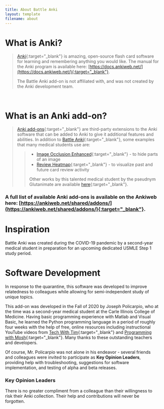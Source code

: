 ```yaml
---
title: About Battle Anki
layout: template
filename: about
---
```


# What is Anki?

>[Anki](https://apps.ankiweb.net/){:target="_blank"} is amazing, open-source flash card software for learning and remembering anything you
>would like. The manual for the Anki program is available here: [https://docs.ankiweb.net/](https://docs.ankiweb.net/){:target="_blank"}.
>
>The Battle Anki add-on is not affiliated with, and was not created by the Anki development team.

<br>

# What is an Anki add-on?

>[Anki add-ons](https://docs.ankiweb.net/addons.html?highlight=add#add-ons){:target="_blank"} are third-party extensions to the Anki software
>that can be added to Anki to give it additional features and abilities. In addition to
>[Battle Anki](https://ankiweb.net/shared/info/613520216){:target="_blank"}, some examples that many medical students use are:
>>- [Image Occlusion Enhanced](https://ankiweb.net/shared/info/1111933094){:target="_blank"} - to hide parts of an image
>>- [Review Heatmap](https://ankiweb.net/shared/info/1771074083){:target="_blank"} - to visualize past and future card review activity
>>
>> Other works by this talented medical student by the pseudnym Glutanimate are available
>> [here](https://glutanimate.com/projects/#anki-addons){:target="_blank"}.

### A full list of available Anki add-ons is available on the Ankiweb here: [https://ankiweb.net/shared/addons/](https://ankiweb.net/shared/addons/){:target="_blank"}.

# Inspiration

 Battle Anki was created during the COVID-19 pandemic by a second-year medical student in preparation for an upcoming
 dedicated USMLE Step 1 study period. 

# Software Development
 
 In response to the quarantine, this software was developed to improve relatedness to colleagues while allowing for
 semi-independent study of unique topics.
 
 This add-on was developed in the Fall of 2020 by Joseph Policarpio, who at the time was a second-year medical student
 at the Carle Illinois College of Medicine. Having basic programming experience with Matlab and Visual Basic, he 
 learned the Python programming language in a period of roughly four weeks with the help of free, online resources 
 including instructional YouTube videos from [Tech With Tim](https://www.youtube.com/c/TechWithTim){:target="_blank"} and [Programming
 with Mosh](https://www.youtube.com/c/programmingwithmosh){:target="_blank"}. Many thanks to these outstanding teachers and developers.
 
 Of course, Mr. Policarpio was not alone in his endeavor - several friends and colleagues were invited to participate
 as **Key Opinion Leaders**, providing help with troubleshooting, suggestions for software implementation, and testing
 of alpha and beta releases.
 
 ### Key Opinion Leaders
 
 There is no greater compliment from a colleague than their willingness to risk their Anki collection. Their help and
 contributions will never be forgotten.
 
 
 

